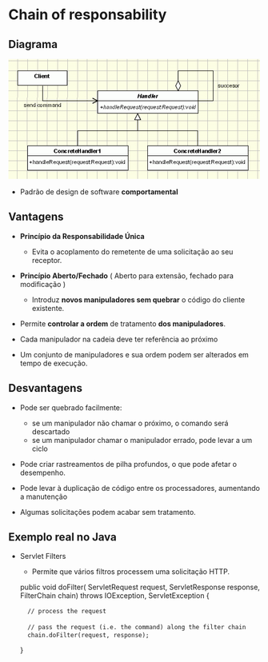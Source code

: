 # Chain of responsability

## Diagrama

![Diagrama Strategy](../../../../resources/images/chainOfResponsability/chain-uml-class-diagram.png)

- Padrão de design de software **comportamental**

## Vantagens

- **Princípio da Responsabilidade Única**
  - Evita o acoplamento do remetente de uma solicitação ao seu receptor.

- **Princípio Aberto/Fechado** ( Aberto para extensão, fechado para modificação )
  - Introduz **novos manipuladores sem quebrar** o código do cliente existente.

- Permite **controlar a ordem** de tratamento **dos manipuladores**.
- Cada manipulador na cadeia deve ter referência ao próximo
- Um conjunto de manipuladores e sua ordem podem ser alterados em tempo de execução.

## Desvantagens

- Pode ser quebrado facilmente:
    - se um manipulador não chamar o próximo, o comando será descartado
    - se um manipulador chamar o manipulador errado, pode levar a um ciclo

- Pode criar rastreamentos de pilha profundos, o que pode afetar o desempenho.
- Pode levar à duplicação de código entre os processadores, aumentando a manutenção
- Algumas solicitações podem acabar sem tratamento.

## Exemplo real no Java

- Servlet Filters
    - Permite que vários filtros processem uma solicitação HTTP.
  

    public void doFilter(
      ServletRequest request,
      ServletResponse response,
      FilterChain chain)
      throws IOException, ServletException {

        // process the request

        // pass the request (i.e. the command) along the filter chain
        chain.doFilter(request, response);
    }


